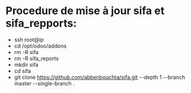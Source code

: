# Procedure de mise à jour sifa et sifa_repports:
- ssh root@ip
- cd /opt/odoo/addons
- rm -R sifa
- rm -R sifa_reports
- mkdir sifa
- cd sifa
- git clone https://github.com/abbenbouchta/sifa.git --depth 1 --branch master --single-branch . 
